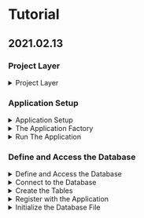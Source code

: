 # Tutorial

## 2021.02.13

### Project Layer

<details>

<summary>Project Layer</summary >

- Tutorial 프로젝트 디렉토리 내부 구조

  - flaskr/: 어플리케이션 소스와 파일을 보관할 파이썬 패키지

  - tests/: 테스트 모듈들을 보관할 디렉토리

  - venv/: 프로젝트를 위한 파이썬 가상환경

    - 이 프로젝트의 경우 ../venv/의 가상환경 사용한다.

</details>

### Application Setup

<details>

<summary>Application Setup</summary>

- Flask application은 Flask class의 인스턴스로 설정과 URL등이 모두 클래스에 등록되어있다.

- Flask 인스턴스를 글로벌하게 만드는 것은 프로젝트 규모가 커져가면서 문제를 야기할 수 있기 때문에 함수를 통해서 인스턴스를 생성할 것이다.

  - application factory

</details>

<details>

<summary>The Application Factory</summary>

- flaskr/__init__.py

  1) application factory를 포함한다.

  2) flaskr 디렉토리가 패키지임을 파이썬에게 알려준다.

  - create_app(): application factory function 및 application 기본 설정

</details>

<details>

<summary>Run The Application</summary>

- Flask 패키지의 최상위 디렉토리에서 application을 실행하도록 한다.

- For Linux and Mac:

```shell
$ export FLASK_APP=flaskr
$ export FLASK_ENV=development
$ flask run
```

</details>

### Define and Access the Database

<details>

<summary>Define and Access the Database</summary>

- 이 프로젝트에서는 SQLite DB를 사용한다.

- 파이썬은 SQLite를 지원하는 모듈 sqlite3를 지원한다.

- SQLite

  - python built-in module

  - 별도의 database server설정이 필요없어서 편하다.

  - 동시접속에서 성능 문제 있을 수 있지만, 작은 프로젝트에서는 문제 없다.

</details>

<details>

<summary>Connect to the Database</summary>

- database connection 생성

  - request에 의해서 connection 생성 후 response 반환 전에 close

- flaskr/db.py

  1) get_db(): g 객체에 접근해서 db 연결설정한다.

  2) close_db(): g 객체에 db 연결 존재하는 경우 종료한다.

</details>

<details>

<summary>Create the Tables</summary>

- SQLite에서 데이터는 table과 columns에 저장된다.

- Flaskr에서 사용자 정보는 user, 게시물은 post 테이블에 저장한다.

- flaskr/schema.sql

  - 테이블 생성

- flaskr/db.py

  1) init_db(): db 설정 초기화한다. db 연결 생성 및 테이블 생성.

  2) init_db_command(): init-db 명령어 설정.

</details>

<details>

<summary>Register with the Application</summary>

- close_db(), init_db_command() 함수는 application 인스턴스에 등록되어야 한다.

- flaskr/db.py

  1) init_db(): close_db, init_db_command 함수 등록

- flaskr/__init__.py

  1) create_app() 함수 하단에 db.init_app() 호출 추가

</details>

<details>

<summary>Initialize the Database File</summary>

- init-db 명령어가 app에 등록되어서 flask run과 같이 사용가능

```shell
$ flask init-db
Initialized the database.
```

- flaskr/instance dir 내부에 flask.sqlite 생성

</details>

